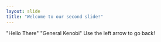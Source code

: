 ```yaml
---
layout: slide
title: "Welcome to our second slide!"
---
```

"Hello There" "General Kenobi"
Use the left arrow to go back!
